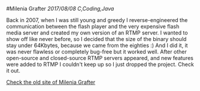 #Milenia Grafter
_2017/08/08 C,Coding,Java_

Back in 2007, when I was still young and greedy I reverse-engineered the communication between the flash player and the very expensive flash media server and created my own version of an RTMP server. I wanted to show off like never before, so I decided that the size of the binary should stay under 64Kbytes, because we came from the eighties :) And I did it, it was never flawless or completely bug-free but it worked well. After other open-source and closed-source RTMP servers appeared, and new features were added to RTMP I couldn't keep up so I just dropped the project. Check it out.

<a href="http://milgra.com/milenia" target="_blank">Check the old site of Milenia Grafter</a>

<a href="https://github.com/milgra/mileniagrafter" target="_blank">